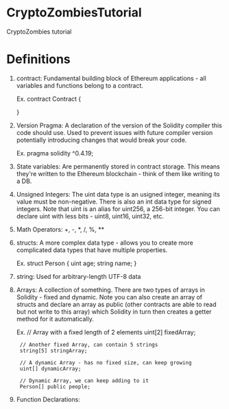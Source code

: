 # CryptoZombiesTutorial
CryptoZombies tutorial 

# Definitions 
1. contract: Fundamental building block of Ethereum applications - all variables and functions belong to a contract.

    Ex. contract Contract {

    }

2. Version Pragma: A declaration of the version of the Solidity compiler this code should use. Used to prevent issues with future compiler version potentially introducing changes that would break your code.

    Ex. pragma solidity ^0.4.19;

3. State variables: Are permanently stored in contract storage. This means they're written to the Ethereum blockchain - think of them like writing to a DB.

4. Unsigned Integers: The uint data type is an usigned integer, meaning its value must be non-negative. There is also an int data type for signed integers. Note that uint is an alias for uint256, a 256-bit integer. You can declare uint with less bits - uint8, uint16, uint32, etc. 

5. Math Operators: +, -, *, /, %, **

6. structs: A more complex data type - allows you to create more complicated data types that have multiple properties.

    Ex. struct Person {
        uint age;
        string name;
    }

7. string: Used for arbitrary-length UTF-8 data

8. Arrays: A collection of something. There are two types of arrays in Solidity - fixed and dynamic. Note you can also create an array of structs and declare an array as public (other contracts are able to read but not write to this array) which Solidity in turn then creates a getter method for it automatically.

    Ex. // Array with a fixed length of 2 elements
        uint[2] fixedArray;

        // Another fixed Array, can contain 5 strings
        string[5] stringArray;

        // A dynamic Array - has no fixed size, can keep growing
        uint[] dynamicArray;

        // Dynamic Array, we can keep adding to it
        Person[] public people; 

9. Function Declarations: